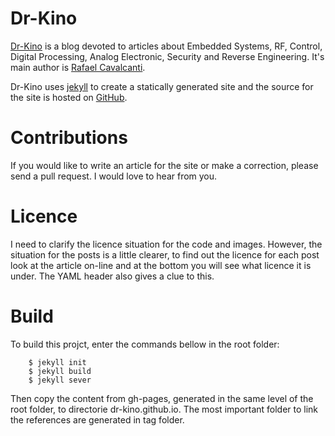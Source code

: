 # Dr-Kino
[Dr-Kino](https://dr-kino.github.io) is a blog devoted to articles about Embedded Systems, RF, Control, Digital Processing, Analog Electronic, Security and Reverse Engineering. It's main author is [Rafael Cavalcanti](https://dr-kino.github.io/profile/rafaelcavalcanti).

Dr-Kino uses [jekyll](http://jekyllrb.com/) to create a statically generated site and the source for the site is hosted on [GitHub](https://github.com/dr-kino/dr-kino.github.io).

# Contributions
If you would like to write an article for the site or make a correction, please send a pull request. I would love to hear from you.

# Licence
I need to clarify the licence situation for the code and images.  However, the situation for the posts is a little clearer, to find out the licence for each post look at the article on-line and at the bottom you will see what licence it is under.  The YAML header also gives a clue to this.

# Build
To build this projct, enter the commands bellow in the root folder:
```console
	$ jekyll init
	$ jekyll build
	$ jekyll sever
```

Then copy the content from gh-pages, generated in the same level of the root folder, to directorie dr-kino.github.io. The most important folder to link the references are generated in tag folder.
